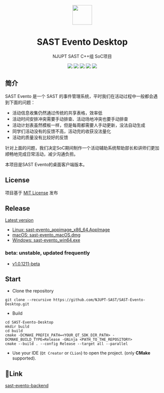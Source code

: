 <div align=center>
  <img width=64 src="app.ico">
</div>

<h1 align="center">
  SAST Evento Desktop 
</h1>
<p align="center">
  NJUPT SAST C++组 SoC项目
</p>

<p align="center">
<img src="https://img.shields.io/badge/frame-Qt6.5-blue">
<img src="https://img.shields.io/badge/std-C++17-yellow">
<img src="https://img.shields.io/badge/platform-Windows-white">
<img src="https://img.shields.io/badge/platform-Linux-green">
<img src="https://img.shields.io/badge/platform-macOS-orange">
</p>

## 简介

SAST Evento 是一个 SAST 的事件管理系统，平时我们在活动过程中一般都会遇到下面的问题：
- 活动信息收集仍然通过传统的共享表格，效率低
- 活动时间安排冲突需要手动排查、活动场地冲突也要手动排查
- 活动计划表虽然模板一样，但是每周都需要人手动更新，没法自动生成
- 同学们活动没有的反馈不高，活动完的收获没法量化
- 活动的质量没有比较好的反馈

针对上面的问题，我们决定SoC期间制作一个活动辅助系统帮助部长和讲师们更加顺畅地完成日常活动，减少沟通负担。

本项目是SAST Evento的桌面客户端版本。

## License

项目基于 [MIT License](./LICENSE) 发布

## Release

[Latest version](https://github.com/NJUPT-SAST/SAST-Evento-Desktop/releases/latest)
  - [Linux: sast-evento_appimage_x86_64.AppImage](https://github.com/NJUPT-SAST/SAST-Evento-Desktop/releases/latest/download/sast-evento_appimage_x86_64.AppImage)
  - [macOS: sast-evento_macOS.dmg](https://github.com/NJUPT-SAST/SAST-Evento-Desktop/releases/latest/download/sast-evento_macOS.dmg)
  - [Windows: sast-evento_win64.exe]( https://github.com/NJUPT-SAST/SAST-Evento-Desktop/releases/latest/download/sast-evento_win64.exe)

### beta: unstable, updated frequently

- [v1.0.1211-beta](https://github.com/NJUPT-SAST/SAST-Evento-Desktop/releases/tag/1.0.1211)

## Start

- Clone the repository

```
git clone --recursive https://github.com/NJUPT-SAST/SAST-Evento-Desktop.git
``````

- Build

```
cd SAST-Evento-Desktop
mkdir build
cd build
cmake -DCMAKE_PREFIX_PATH=<YOUR_QT_SDK_DIR_PATH> -DCMAKE_BUILD_TYPE=Release -GNinja <PATH_TO_THE_REPOSITORY>
cmake --build . --config Release --target all --parallel
```

- Use your IDE (`Qt Creator` or `CLion`) to open the project. (only **CMake** supported).

## :link:Link

[sast-evento-backend](https://github.com/NJUPT-SAST/sast-evento-backend)

